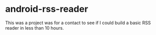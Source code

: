 # android-rss-reader

This was a project was for a contact to see if I could build a basic RSS reader in less than 10 hours. 

